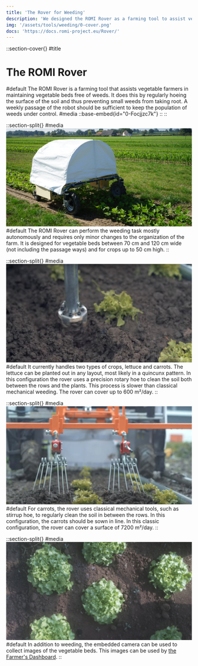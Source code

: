 ```yaml
---
title: 'The Rover for Weeding'
description: 'We designed the ROMI Rover as a farming tool to assist vegetable farmers in maintaining vegetable beds free of weeds. It does this by regularly hoeing the surface of the soil and thus preventing small weeds from taking root. It can do this task mostly autonomously and requires only minor changes to the organization of the farm.'
img: '/assets/tools/weeding/0-cover.png'
docs: 'https://docs.romi-project.eu/Rover/'
---
```


::section-cover{}
#title
  # The ROMI Rover
#default
  The ROMI Rover is a farming tool that assists vegetable farmers in maintaining vegetable beds free of weeds. It does this by regularly hoeing the surface of the soil and thus preventing small weeds from taking root. A weekly passage of the robot should be sufficient to keep the population of weeds under control.
#media
  ::base-embed{id="0-Focjjzc7k"}
  ::
::

::section-split{}
#media
  ![dashboard screenshot](/assets/tools/weeding/1-rover.jpg)
#default
  The ROMI Rover can perform the weeding task mostly autonomously and requires only minor changes to the organization of the farm. It is designed for vegetable beds between 70 cm and 120 cm wide (not including the passage ways) and for crops up to 50 cm high.
::

::section-split{}
#media
  ![dashboard screenshot](/assets/tools/weeding/2-lettuce.jpg)
#default
  It currently handles two types of crops, lettuce and carrots. The lettuce can be planted out in any layout, most likely in a quincunx pattern. In this configuration the rover uses a precision rotary hoe to clean the soil both between the rows and the plants. This process is slower than classical mechanical weeding. The rover can cover up to 600 m²/day.
::

::section-split{}
#media
  ![dashboard screenshot](/assets/tools/weeding/3-carrots.jpg)
#default
  For carrots, the rover uses classical mechanical tools, such as stirrup hoe, to regularly clean the soil in between the rows. In this configuration, the carrots should be sown in line. In this classic configuration, the rover can cover a surface of 7200 m²/day.
::

::section-split{}
#media
  ![dashboard screenshot](/assets/tools/weeding/4-vegetable-beds.jpg)
#default
  In addition to weeding, the embedded camera can be used to collect images of the vegetable beds. This images can be used by [the Farmer's Dashboard](/tools/crop-monitoring).
::
